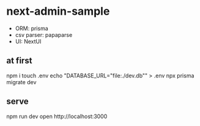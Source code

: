 # next-admin-sample

- ORM: prisma
- csv parser: papaparse
- UI: NextUI

## at first

npm i
touch .env
echo "DATABASE_URL=\"file:./dev.db\"" > .env
npx prisma migrate dev

## serve

npm run dev
open http://localhost:3000
